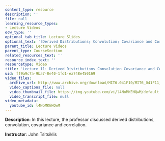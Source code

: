 ```yaml
---
content_type: resource
description: ''
file: null
learning_resource_types:
- Lecture Videos
ocw_type: ''
optional_tab_title: Lecture Slides
optional_text: '[Derived Distributions; Convolution; Covariance and Correlation (PDF)](/courses/6-041sc-probabilistic-systems-analysis-and-applied-probability-fall-2013/resources/mit6_041scf13_l11)'
parent_title: Lecture Videos
parent_type: CourseSection
related_resources_text: ''
resource_index_text: ''
resourcetype: Video
title: 'Lecture 11: Derived Distributions Convolution Covariance and Correlation'
uid: ff9a9c7a-9ba7-0e40-1fd1-ea748e450169
video_files:
  archive_url: http://www.archive.org/download/MIT6.041F10/MIT6_041F11_lec11_300k.mp4
  video_captions_file: null
  video_thumbnail_file: https://img.youtube.com/vi/l4NoMKEHQwM/default.jpg
  video_transcript_file: null
video_metadata:
  youtube_id: l4NoMKEHQwM
---
```


**Description**: In this lecture, the professor discussed derived distributions, convolution, covariance and correlation.

**Instructor**: John Tsitsiklis